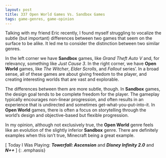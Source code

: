 ```yaml
---
layout: post
title: 337 Open World Games Vs. Sandbox Games
tags: game-genres, game-opinion
---
```

Talking with my friend Eric recently, I found myself struggling to vocalize the subtle (but important) differences between two games that seem on the surface to be alike.  It led me to consider the distinction between two similar genres.

In the left corner we have **Sandbox** games, like *Grand Theft Auto V* and, for relevancy, something like *Just Cause 3*.  In the right corner, we have **Open World** games, like *The Witcher*, *Elder Scrolls*, and *Fallout* series’.  In a broad sense, all of these games are about giving freedom to the player, and creating interesting worlds that are vast and explorable.

The differences between them are more subtle, though. In **Sandbox** games, the design goal tends to be complete freedom for the player.  The gameplay typically encourages non-linear progression, and often results in an experience that is undirected and sometimes get-what-you-put-into-it.  In **Open World** games, there is often a focus on storytelling through the world’s design and objective-based but flexible progression.

In my opinion, although not exclusively true, the **Open World** genre feels like an evolution of the slightly inferior **Sandbox** genre.  There are definitely examples when this isn’t true, Minecraft being a great example.

[ Today I Was Playing: ***Towerfall: Ascension*** and ***Disney Infinity 2.0*** and ***N++*** ]
{: .emphasis}
